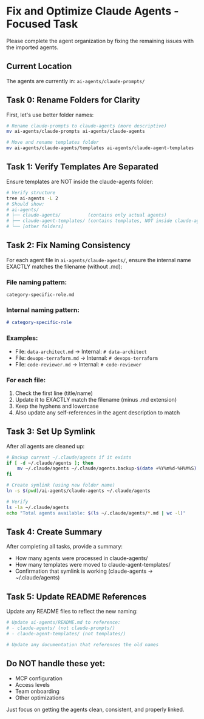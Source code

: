 # Fix and Optimize Claude Agents - Focused Task

Please complete the agent organization by fixing the remaining issues with the imported agents.

## Current Location
The agents are currently in: `ai-agents/claude-prompts/`

## Task 0: Rename Folders for Clarity

First, let's use better folder names:

```bash
# Rename claude-prompts to claude-agents (more descriptive)
mv ai-agents/claude-prompts ai-agents/claude-agents

# Move and rename templates folder
mv ai-agents/claude-agents/templates ai-agents/claude-agent-templates
```

## Task 1: Verify Templates Are Separated

Ensure templates are NOT inside the claude-agents folder:

```bash
# Verify structure
tree ai-agents -L 2
# Should show:
# ai-agents/
# ├── claude-agents/          (contains only actual agents)
# ├── claude-agent-templates/ (contains templates, NOT inside claude-agents)
# └── [other folders]
```

## Task 2: Fix Naming Consistency

For each agent file in `ai-agents/claude-agents/`, ensure the internal name EXACTLY matches the filename (without .md):

### File naming pattern:
`category-specific-role.md`

### Internal naming pattern:
```markdown
# category-specific-role
```

### Examples:
- File: `data-architect.md` → Internal: `# data-architect`
- File: `devops-terraform.md` → Internal: `# devops-terraform`
- File: `code-reviewer.md` → Internal: `# code-reviewer`

### For each file:
1. Check the first line (title/name)
2. Update it to EXACTLY match the filename (minus .md extension)
3. Keep the hyphens and lowercase
4. Also update any self-references in the agent description to match

## Task 3: Set Up Symlink

After all agents are cleaned up:

```bash
# Backup current ~/.claude/agents if it exists
if [ -d ~/.claude/agents ]; then
    mv ~/.claude/agents ~/.claude/agents.backup-$(date +%Y%m%d-%H%M%S)
fi

# Create symlink (using new folder name)
ln -s $(pwd)/ai-agents/claude-agents ~/.claude/agents

# Verify
ls -la ~/.claude/agents
echo "Total agents available: $(ls ~/.claude/agents/*.md | wc -l)"
```

## Task 4: Create Summary

After completing all tasks, provide a summary:
- How many agents were processed in claude-agents/
- How many templates were moved to claude-agent-templates/
- Confirmation that symlink is working (claude-agents → ~/.claude/agents)

## Task 5: Update README References

Update any README files to reflect the new naming:

```bash
# Update ai-agents/README.md to reference:
# - claude-agents/ (not claude-prompts/)
# - claude-agent-templates/ (not templates/)

# Update any documentation that references the old names
```

## Do NOT handle these yet:
- MCP configuration
- Access levels
- Team onboarding
- Other optimizations

Just focus on getting the agents clean, consistent, and properly linked.
